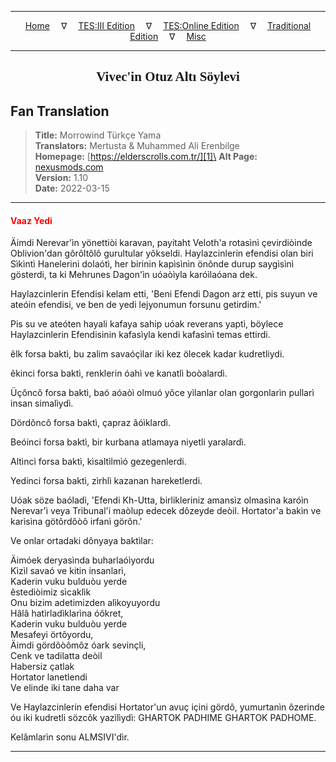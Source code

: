 
---

<!-- Jekyll Page Links -->

<center>
<a href="../../../../../index.html">Home</a>
&emsp;&nabla;&emsp;
<a href="../../../../index-tes3.html">TES:III Edition</a>
&emsp;&nabla;&emsp;
<a href="../../../../index-teso.html">TES:Online Edition</a>
&emsp;&nabla;&emsp;
<a href="../../../../index-traditional.html">Traditional Edition</a>
&emsp;&nabla;&emsp;
<a href="../../../../index-misc.html">Misc</a>
</center>

<!-- Markdown Body Below: -->

---

<center>
<h2><span style="font-family:Georgia">Vivec'in Otuz Altı Söylevi</span></h2>
</center>

## Fan Translation

> __Title:__ Morrowind Türkçe Yama\
> __Translators:__ Mertusta & Muhammed Ali Erenbilge\
> __Homepage:__ [https://elderscrolls.com.tr/][1]\
> __Alt Page:__ [nexusmods.com][2]\
> __Version:__ 1.10\
> __Date:__ 2022-03-15

[1]: https://elderscrolls.com.tr/
[2]: https://www.nexusmods.com/morrowind/mods/49502

---

#### <span style="color:red">Vaaz Yedi</span>

Äimdi Nerevar'ìn yönettiòi karavan, payitaht Veloth'a rotasìnì çevirdiòinde Oblivion'dan gôrôltôlô gurultular yôkseldi. Haylazcinlerin efendisi olan biri Sìkìntì Hanelerini dolaótì, her birinin kapìsìnìn önônde durup saygìsìnì gösterdi, ta ki Mehrunes Dagon'ìn uóaòìyla karóìlaóana dek.

Haylazcinlerin Efendisi kelam etti, 'Beni Efendi Dagon arz etti, pis suyun ve ateóin efendisi, ve ben de yedi lejyonumun forsunu getirdim.'

Pis su ve ateóten hayali kafaya sahip uóak reverans yaptì, böylece Haylazcinlerin Efendisinin kafasìyla kendi kafasìnì temas ettirdi.

êlk forsa baktì, bu zalim savaóçìlar iki kez ölecek kadar kudretliydi.

êkinci forsa baktì, renklerin óahì ve kanatlì boòalardì.

Üçôncô forsa baktì, baó aóaòì olmuó yôce yìlanlar olan gorgonlarìn pullarì insan simalìydì.

Dördôncô forsa baktì, çapraz âóìklardì.

Beóinci forsa baktì, bir kurbana atlamaya niyetli yaralardì.

Altìncì forsa baktì, kìsaltìlmìó gezegenlerdi.

Yedinci forsa baktì, zìrhlì kazanan hareketlerdi.

Uóak söze baóladì, 'Efendi Kh-Utta, birlikleriniz amansìz olmasìna karóìn Nerevar'ì veya Tribunal'i maòlup edecek dôzeyde deòil. Hortator'a bakìn ve karìsìna götôrdôòô irfanì görôn.'

Ve onlar ortadaki dônyaya baktìlar:

Äimóek deryasìnda buharlaóìyordu\
Kìzìl savaó ve kitin insanlarì,\
Kaderin vuku bulduòu yerde\
êstediòimiz sìcaklìk\
Onu bizim adetimizden alìkoyuyordu\
Hâlâ hatìrladìklarìna óôkret,\
Kaderin vuku bulduòu yerde\
Mesafeyi örtôyordu,\
Äimdi gördôòômôz óark sevinçli,\
Cenk ve tadilatta deòil\
Habersiz çatlak\
Hortator lanetlendi\
Ve elinde iki tane daha var

Ve Haylazcinlerin efendisi Hortator'un avuç içini gördô, yumurtanìn ôzerinde óu iki kudretli sözcôk yazìlìydì: GHARTOK PADHIME GHARTOK PADHOME.

Kelâmlarìn sonu ALMSIVI'dìr.

---
